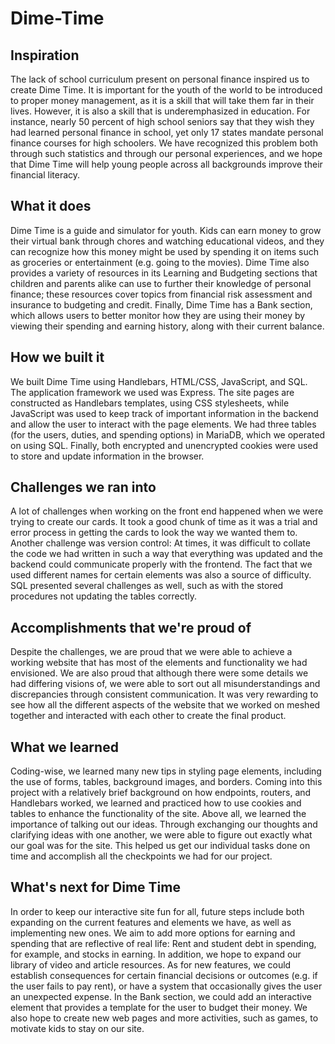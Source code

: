 # Dime-Time

## Inspiration
The lack of school curriculum present on personal finance inspired us to create Dime Time. It is important for the youth of the world to be introduced to proper money management, as it is a skill that will take them far in their lives. However, it is also a skill that is underemphasized in education. For instance, nearly 50 percent of high school seniors say that they wish they had learned personal finance in school, yet only 17 states mandate personal finance courses for high schoolers. We have recognized this problem both through such statistics and through our personal experiences, and we hope that Dime Time will help young people across all backgrounds improve their financial literacy. 

## What it does
Dime Time is a guide and simulator for youth. Kids can earn money to grow their virtual bank through chores and watching educational videos, and they can recognize how this money might be used by spending it on items such as groceries or entertainment (e.g. going to the movies). Dime Time also provides a variety of resources in its Learning and Budgeting sections that children and parents alike can use to further their knowledge of personal finance; these resources cover topics from financial risk assessment and insurance to budgeting and credit. Finally, Dime Time has a Bank section, which allows users to better monitor how they are using their money by viewing their spending and earning history, along with their current balance. 

## How we built it
We built Dime Time using Handlebars, HTML/CSS, JavaScript, and SQL. The application framework we used was Express. The site pages are constructed as Handlebars templates, using CSS stylesheets, while JavaScript was used to keep track of important information in the backend and allow the user to interact with the page elements. We had three tables  (for the users, duties, and spending options) in MariaDB, which we operated on using SQL. Finally, both encrypted and unencrypted cookies were used to store and update information in the browser. 

## Challenges we ran into
A lot of challenges when working on the front end happened when we were trying to create our cards. It took a good chunk of time as it was a trial and error process in getting the cards to look the way we wanted them to. Another challenge was version control: At times, it was difficult to collate the code we had written in such a way that everything was updated and the backend could communicate properly with the frontend. The fact that we used different names for certain elements was also a source of difficulty. SQL presented several challenges as well, such as with the stored procedures not updating the tables correctly. 

## Accomplishments that we're proud of
Despite the challenges, we are proud that we were able to achieve a working website that has most of the elements and functionality we had envisioned. We are also proud that although there were some details we had differing visions of, we were able to sort out all misunderstandings and discrepancies through consistent communication. It was very rewarding to see how all the different aspects of the website that we worked on meshed together and interacted with each other to create the final product. 

## What we learned
Coding-wise, we learned many new tips in styling page elements, including the use of forms, tables, background images, and borders. Coming into this project with a relatively brief background on how endpoints, routers, and Handlebars worked, we learned and practiced how to use cookies and tables to enhance the functionality of the site. Above all, we learned the importance of talking out our ideas. Through exchanging our thoughts and clarifying ideas with one another, we were able to figure out exactly what our goal was for the site. This helped us get our individual tasks done on time and accomplish all the checkpoints we had for our project. 

## What's next for Dime Time
In order to keep our interactive site fun for all, future steps include both expanding on the current features and elements we have, as well as implementing new ones. We aim to add more options for earning and spending that are reflective of real life: Rent and student debt in spending, for example, and stocks in earning. In addition, we hope to expand our library of video and article resources. As for new features, we could establish consequences for certain financial decisions or outcomes (e.g. if the user fails to pay rent), or have a system that occasionally gives the user an unexpected expense. In the Bank section, we could add an interactive element that provides a template for the user to budget their money. We also hope to create new web pages and more activities, such as games, to motivate kids to stay on our site. 
